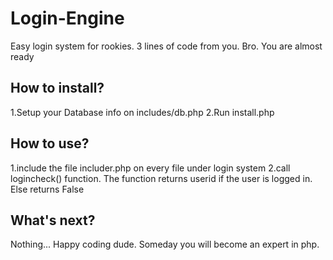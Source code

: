 # Login-Engine
Easy login system for rookies. 3 lines of code from you. Bro. You are almost ready

How to install?
----------------
1.Setup your Database info on includes/db.php
2.Run install.php

How to use?
---------------
1.include the file includer.php on every file under login system
2.call logincheck() function. The function returns userid if the user is logged in. Else returns False

What's next?
---------------
Nothing... Happy coding dude. Someday you will become an expert in php.
